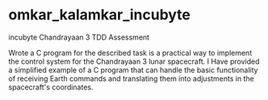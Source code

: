 # omkar_kalamkar_incubyte
incubyte Chandrayaan 3 TDD Assessment

Wrote a C program for the described task is a practical way to implement the control system for the Chandrayaan 3 lunar spacecraft. I Have provided a simplified example of a C program that can handle the basic functionality of receiving Earth commands and translating them into adjustments in the spacecraft's coordinates.
